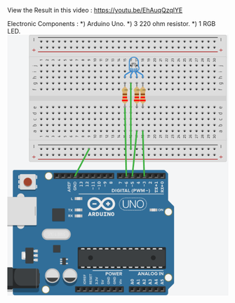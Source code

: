 View the Result in this video :
https://youtu.be/EhAuqQzqlYE  

Electronic Components :
*) Arduino Uno.
*) 3 220 ohm resistor.
*) 1 RGB LED.  
![wiring](wiring6.png)
